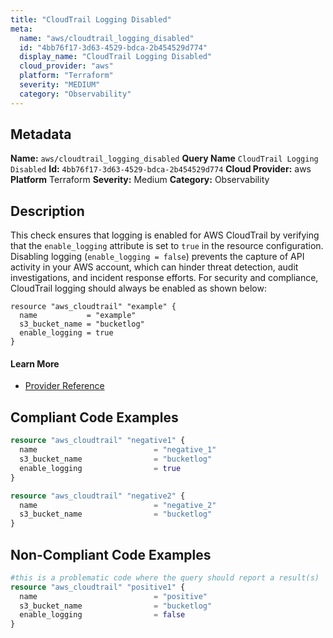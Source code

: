 ```yaml
---
title: "CloudTrail Logging Disabled"
meta:
  name: "aws/cloudtrail_logging_disabled"
  id: "4bb76f17-3d63-4529-bdca-2b454529d774"
  display_name: "CloudTrail Logging Disabled"
  cloud_provider: "aws"
  platform: "Terraform"
  severity: "MEDIUM"
  category: "Observability"
---
```

## Metadata
**Name:** `aws/cloudtrail_logging_disabled`
**Query Name** `CloudTrail Logging Disabled`
**Id:** `4bb76f17-3d63-4529-bdca-2b454529d774`
**Cloud Provider:** aws
**Platform** Terraform
**Severity:** Medium
**Category:** Observability
## Description
This check ensures that logging is enabled for AWS CloudTrail by verifying that the `enable_logging` attribute is set to `true` in the resource configuration. Disabling logging (`enable_logging = false`) prevents the capture of API activity in your AWS account, which can hinder threat detection, audit investigations, and incident response efforts. For security and compliance, CloudTrail logging should always be enabled as shown below:

```
resource "aws_cloudtrail" "example" {
  name           = "example"
  s3_bucket_name = "bucketlog"
  enable_logging = true
}
```

#### Learn More

 - [Provider Reference](https://registry.terraform.io/providers/hashicorp/aws/latest/docs/resources/cloudtrail#enable_logging)


## Compliant Code Examples
```terraform
resource "aws_cloudtrail" "negative1" {
  name                          = "negative_1"
  s3_bucket_name                = "bucketlog"
  enable_logging                = true
}

resource "aws_cloudtrail" "negative2" {
  name                          = "negative_2"
  s3_bucket_name                = "bucketlog"
}
```
## Non-Compliant Code Examples
```terraform
#this is a problematic code where the query should report a result(s)
resource "aws_cloudtrail" "positive1" {
  name                          = "positive"
  s3_bucket_name                = "bucketlog"
  enable_logging                = false
}
```